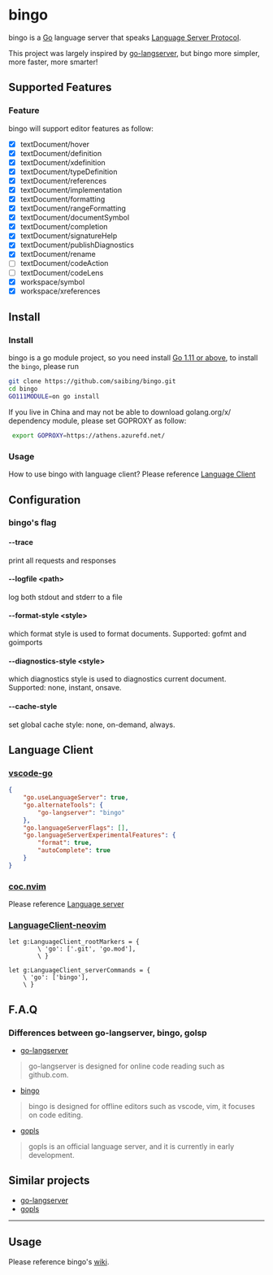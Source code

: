 # bingo

bingo is a [Go](https://golang.org) language server that speaks
[Language Server Protocol](https://github.com/Microsoft/language-server-protocol).

This project was largely inspired by [go-langserver](https://github.com/sourcegraph/go-langserver),
but bingo more simpler, more faster, more smarter!

## Supported Features
### Feature
bingo will support editor features as follow:

- [x] textDocument/hover
- [x] textDocument/definition
- [x] textDocument/xdefinition
- [x] textDocument/typeDefinition
- [x] textDocument/references
- [x] textDocument/implementation
- [x] textDocument/formatting
- [x] textDocument/rangeFormatting
- [x] textDocument/documentSymbol
- [x] textDocument/completion
- [x] textDocument/signatureHelp
- [x] textDocument/publishDiagnostics
- [x] textDocument/rename
- [ ] textDocument/codeAction
- [ ] textDocument/codeLens
- [x] workspace/symbol
- [x] workspace/xreferences

## Install
### Install
bingo is a go module project, so you need install [Go 1.11 or above](https://golang.google.cn/dl/),
to  install the `bingo`, please run

```bash
git clone https://github.com/saibing/bingo.git
cd bingo
GO111MODULE=on go install
```
If you live in China and may not be able to download golang.org/x/ dependency module, please set GOPROXY as follow:
```bash
 export GOPROXY=https://athens.azurefd.net/
```

### Usage
How to use bingo with language client? Please reference [Language Client](https://github.com/saibing/bingo/wiki/Language-Client)

## Configuration
### bingo's flag
#### --trace
print all requests and responses
#### --logfile &lt;path&gt;
log both stdout and stderr to a file

#### --format-style &lt;style&gt;
which format style is used to format documents. Supported: gofmt and goimports

#### --diagnostics-style &lt;style&gt;
which diagnostics style is used to diagnostics current document. Supported: none, instant, onsave.

####  --cache-style
set global cache style: none, on-demand, always.

## Language Client
### [vscode-go](https://github.com/Microsoft/vscode-go)
```json
{
    "go.useLanguageServer": true,
    "go.alternateTools": {
        "go-langserver": "bingo"
    },
    "go.languageServerFlags": [],
    "go.languageServerExperimentalFeatures": {
        "format": true,
        "autoComplete": true
    }
}
```

### [coc.nvim](https://github.com/neoclide/coc.nvim)
Please reference [Language server](https://github.com/neoclide/coc.nvim/wiki/Language-servers#go)

### [LanguageClient-neovim](https://github.com/autozimu/LanguageClient-neovim)
```vim
let g:LanguageClient_rootMarkers = {
        \ 'go': ['.git', 'go.mod'],
        \ }

let g:LanguageClient_serverCommands = {
    \ 'go': ['bingo'],
    \ }

```

## F.A.Q
### Differences between go-langserver, bingo, golsp
- [go-langserver](https://github.com/sourcegraph/go-langserver)

> go-langserver is designed for online code reading such as github.com.

- [bingo](https://github.com/saibing/bingo)

> bingo is designed for offline editors such as vscode, vim, it focuses on code editing.

- [gopls](https://github.com/golang/tools/blob/master/cmd/gopls/main.go)

> gopls is an official language server,  and it is currently in early development.

## Similar projects
* [go-langserver](https://github.com/sourcegraph/go-langserver)
* [gopls](https://github.com/golang/tools/blob/master/cmd/gopls/main.go)

---

## Usage
Please reference bingo's [wiki](https://github.com/saibing/bingo/wiki).
